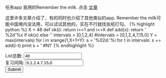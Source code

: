 <script src="https://ajax.googleapis.com/ajax/libs/jquery/3.2.1/jquery.min.js"></script>



任务app 我用的Remember the milk. 点击 [文章]

这里许多文章介绍了，有的同时也介绍了其他类似的app. Remember the milk可能中国境内没法用，可以试试其他的。实在不行就找张纸打勾。
{% highlight python %}
X = 48
def ok(i):
    return i>=1 and i<=X
def add(x):
    return ' %2d'%x if ok(x) else ''
intervals = [0,1,2,4]
#intervals = [0,1,2,4,7,15,0]
Y = max(intervals)
for i in xrange(1,X+1+Y):
    s =  '%02d:'%i
    for t in intervals:
        s += add(i-t)
    print s + ' #N1'
{% endhighlight %}


List总数: <input type="text" name="day" value="48" id="day"><br>
复习间隔: <input type="text" name="interval" value="0,1,2,4,7,15,0" id="interval"><br>
<input type="submit" value="Submit" id="submit">


<div id="plan">
</div>

<script>
    function ok(x,day){
  return x>=1 && x<=day;
}
function format(x){
  if(x<10)
    return " "+x.toString();
    else 
  return x.toString();
}
function add(x,day){
  if(ok(x,day)){
    return " "+format(x);
  }else {
    return "";
  }
}
function task(day,interval){
  var X = day;
  var Y = Math.max.apply(null,interval);
  var s ="";
  for(var i=1;i<=X+Y;i++){
    s += format(i)+":";
    for(var t in interval){
      s+=add(i-t,X);
    }
    s+=" #N1<br>"
  }
  return s;
  
};
    $("#submit").click(function(){
        var day = parseInt($("#day").val());
        var b = $("#interval").val();
        b = b.split(",");
        var interval = [];
        for(var x in b){
            interval.push(+x);
        }
        var s= task(day,interval);        
        $("#plan").html(s);
        console.log(s);
    });
</script>

[文章]: http://www.jianshu.com/search?q=Remember%20The%20Milk&page=1&type=note
